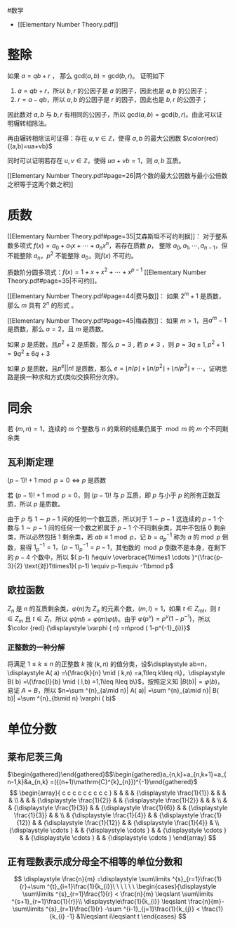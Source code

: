 #数学

- [[Elementary Number Theory.pdf]]

# 整除

如果 $a = qb + r$ ， 那么 $\mathrm{gcd}(a, b) = \mathrm{gcd}(b, r)$。 证明如下
1. $a=qb+r$，所以 $b,r$ 的公因子是 $a$ 的因子，因此也是 $a,b$ 的公因子；
2. $r=a-qb$，所以 $a,b$ 的公因子是 $r$ 的因子，因此也是 $b,r$ 的公因子；

因此数对 $a,b$ 与 $b,r$ 有相同的公因子，所以 $\mathrm{gcd}(a,b)=\mathrm{gcd}(b,r)$。由此可以证明辗转相除法。

再由辗转相除法可证得：存在 $\displaystyle u,v\in \mathbb{Z}$，使得 $\displaystyle a,b$ 的最大公因数 $\color{red}{(a,b)=ua+vb}$

同时可以证明若存在 $\displaystyle u,v\in \mathbb{Z}$，使得 $ua+vb=1$，则 $a,b$ 互质。

[[Elementary Number Theory.pdf#page=26|两个数的最大公因数与最小公倍数之积等于这两个数之积]]

# 质数

[[Elementary Number Theory.pdf#page=35|艾森斯坦不可约判据]]：
对于整系数多项式 $f(x) = a_0 + a_1 x + \cdots+ a_n x^n$，若存在质数 $p$， 整除 $a_0,a_1,\cdots ,a_{n-1}$，但不能整除 $a_n$，$p^2$ 不能整除 $a_0$，则$f(x)$ 不可约。

质数阶分圆多项式：$f(x)=1+x+x^2+\cdots+x^{p-1}$ [[Elementary Number Theory.pdf#page=35|不可约]]。

[[Elementary Number Theory.pdf#page=44|费马数]]：
如果 $2^m+1$ 是质数，那么 $m$ 具有 $2^n$ 的形式 。

[[Elementary Number Theory.pdf#page=45|梅森数]]：
如果 $m>1$，且$a^m-1$ 是质数，那么 $a=2$，且 $m$ 是质数。

如果 $p$ 是质数，且$p^2+2$ 是质数，那么 $p=3$ , 若 $p\neq 3$ ，则 $p=3q \pm 1,p^2+1=9q^2 \pm 6q+3$

如果 $p$ 是质数，且$p^e||n!$ 是质数，那么 $e=\lfloor n/p\rfloor+\lfloor n/p^2\rfloor +\lfloor n/p^3\rfloor+\cdots$，证明思路是换一种求和方式(类似交换积分次序)。

# 同余

若 $\displaystyle ( m,n) =1$，连续的 $m$ 个整数与 $\displaystyle n$ 的乘积的结果仍属于 $\bmod m$ 的 $m$ 个不同剩余类

## 瓦利斯定理
$(p-1)!+1 \bmod p=0 \Leftrightarrow p$ 是质数

若 $(p-1)!+1 \bmod p=0$，则 $(p-1)!$ 与 $p$ 互质，即 $p$ 与小于 $p$ 的所有正数互质，所以 $p$ 是质数。

由于 $\displaystyle p$ 与 $\displaystyle 1\sim p-1$ 间的任何一个数互质，所以对于 $\displaystyle 1\sim p-1$ 这连续的 $\displaystyle p-1$ 个数与 $\displaystyle 1\sim p-1$ 间的任何一个数之积属于 $\displaystyle p-1$ 个不同剩余类，其中不包括 $\displaystyle 0$ 剩余类，所以必然包括 $\displaystyle 1$ 剩余类，若 $\displaystyle ab\equiv 1\bmod p$，记 $\displaystyle b=a^{-1}_{p}$ 称为 $\displaystyle a$ 的$\bmod p$ 倒数，易得 $\displaystyle 1^{-1}_{p} =1，\displaystyle ( p-1)^{-1}_{p} =p-1$，其他数的  $\displaystyle \bmod p$ 倒数不是本身，在剩下的 $\displaystyle p-4$ 个数中，所以 $( p-1) !\equiv \overbrace{1\times1 \cdots }^{\frac{p-3}{2} \text{对}1\times1}( p-1) \equiv p-1\equiv -1\bmod p$


## 欧拉函数

$\displaystyle {\displaystyle Z_{n}}$ 是 $\displaystyle n$ 的互质剩余类，$\displaystyle \varphi ( n$)为 ${\displaystyle Z_{n}}$ 的元素个数，$( m,l) =1$，如果 $t\in Z_{ml}$，则 $\displaystyle t\in Z_{m}$ 且 $\displaystyle t\in Z_{l}$，所以 $\displaystyle \varphi ( ml) =\varphi ( m) \varphi ( l)$。由于 $\displaystyle \varphi \left( p^{v}\right) =p^{v}\left( 1-p^{-1}\right)$，所以 $\color {red} {\displaystyle \varphi ( n) =n\prod ( 1-p^{-1}_{i})}$


### 正整数的一种分解

将满足 $\displaystyle 1\leq k\leq n$ 的正整数 $\displaystyle k$ 按 $\displaystyle ( k,n)$ 的值分类，设$\displaystyle ab=n，\displaystyle A( a) =\{\frac{k}{n} \mid ( k,n) =a,1\leq k\leq n\}，\displaystyle B( b) =\{\frac{l}{b} \mid ( l,b) =1,1\leq l\leq b\}$，按照定义知 $\displaystyle | B( b)| =\varphi ( b)$，易证 $\displaystyle A=B$，所以 $n=\sum ^{n}_{a\mid n}| A( a)| =\sum ^{n}_{a\mid n}| B( b)| =\sum ^{n}_{b\mid n} \varphi ( b)$


# 单位分数

## 莱布尼茨三角

$\begin{gathered}\end{gathered}$$\begin{gathered}a_{n,k}+a_{n,k+1}=a_{n-1,k}&a_{n,k} =({(n+1)\mathrm{C}^{k}_{n}})^{-1}\end{gathered}$
$$
\begin{array}{ c c c c c c c c c }
   &  &  &  & {\displaystyle \frac{1}{1}} &  &  &  & \\
   &  &  & {\displaystyle \frac{1}{2}} &  & {\displaystyle \frac{1}{2}} &  &  & \\
   &  & {\displaystyle \frac{1}{3}} &  & {\displaystyle \frac{1}{6}} &  & {\displaystyle \frac{1}{3}} &  & \\
   & {\displaystyle \frac{1}{4}} &  & {\displaystyle \frac{1}{12}} &  & {\displaystyle \frac{1}{12}} &  & {\displaystyle \frac{1}{4}} & \\
  {\displaystyle \cdots } &  & {\displaystyle \cdots } &  & {\displaystyle \cdots } &  & {\displaystyle \cdots } &  & {\displaystyle \cdots }
  \end{array}
$$


## 正有理数表示成分母全不相等的单位分数和

$$
\displaystyle \frac{n}{m} =\displaystyle \sum\limits ^{s}_{r=1}\frac{1}{r}+\sum ^{t}_{i=1}\frac{1}{k_{i}}\ \ \ \ \ \ \begin{cases}{\displaystyle \sum\limits ^{s}_{r=1}\frac{1}{r} < \frac{n}{m} \leqslant \sum\limits ^{s+1}_{r=1}\frac{1}{r}}\\
\displaystyle\frac{1}{k_{i}} \leqslant \frac{n}{m}-\sum\limits ^{s}_{r=1}\frac{1}{r} -\sum ^{i-1}_{j=1}\frac{1}{k_{j}} < \frac{1}{k_{i} -1} &1\leqslant i\leqslant t
\end{cases}
$$




